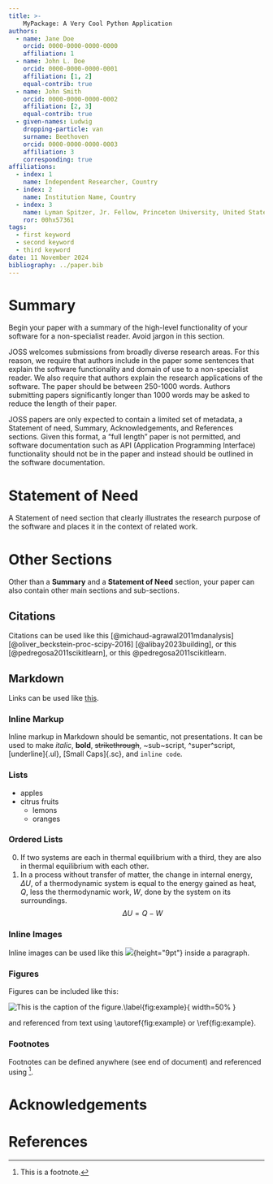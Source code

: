 ```yaml
---
title: >-
    MyPackage: A Very Cool Python Application
authors:
  - name: Jane Doe
    orcid: 0000-0000-0000-0000
    affiliation: 1
  - name: John L. Doe
    orcid: 0000-0000-0000-0001
    affiliation: [1, 2]
    equal-contrib: true
  - name: John Smith
    orcid: 0000-0000-0000-0002
    affiliation: [2, 3]
    equal-contrib: true
  - given-names: Ludwig
    dropping-particle: van
    surname: Beethoven
    orcid: 0000-0000-0000-0003
    affiliation: 3
    corresponding: true
affiliations:
  - index: 1
    name: Independent Researcher, Country
  - index: 2
    name: Institution Name, Country
  - index: 3
    name: Lyman Spitzer, Jr. Fellow, Princeton University, United States
    ror: 00hx57361
tags:
  - first keyword
  - second keyword
  - third keyword
date: 11 November 2024
bibliography: ../paper.bib
---
```


# Summary

Begin your paper with a summary of the high-level functionality
of your software for a non-specialist reader.
Avoid jargon in this section.

JOSS welcomes submissions from broadly diverse research areas.
For this reason, we require that authors include in the paper some sentences
that explain the software functionality and domain of use to a non-specialist reader.
We also require that authors explain the research applications of the software.
The paper should be between 250-1000 words.
Authors submitting papers significantly longer than 1000 words
may be asked to reduce the length of their paper.

JOSS papers are only expected to contain a limited set of metadata,
a Statement of need, Summary, Acknowledgements, and References sections.
Given this format, a “full length” paper is not permitted,
and software documentation such as API (Application Programming Interface) functionality
should not be in the paper and instead should be outlined in the software documentation.

# Statement of Need

A Statement of need section that clearly illustrates the research purpose
of the software and places it in the context of related work.

# Other Sections

Other than a **Summary** and a **Statement of Need** section,
your paper can also contain other main sections and sub-sections.

## Citations

Citations can be used like this [@michaud-agrawal2011mdanalysis] [@oliver_beckstein-proc-scipy-2016] [@alibay2023building],
or this [@pedregosa2011scikitlearn], or this @pedregosa2011scikitlearn.

## Markdown

Links can be used like [this](https://example.com).

### Inline Markup

Inline markup in Markdown should be semantic, not presentations.
It can be used to make *italic*, **bold**, ~~strikethrough~~, ~sub~script, ^super^script,
[underline]{.ul}, [Small Caps]{.sc}, and `inline code`.

### Lists

- apples
- citrus fruits
  - lemons
  - oranges

### Ordered Lists

0. If two systems are each in thermal equilibrium with a third, they are
   also in thermal equilibrium with each other.
1. In a process without transfer of matter, the change in internal
   energy, $\Delta U$, of a thermodynamic system is equal to the energy
   gained as heat, $Q$, less the thermodynamic work, $W$, done by the
   system on its surroundings. $$\Delta U = Q - W$$

### Inline Images

Inline images can be used like this ![](../full_light.png){height="9pt"} inside a paragraph.


### Figures

Figures can be included like this:

![This is the caption of the figure.\label{fig:example}](../full_light.png){ width=50% }

and referenced from text using \autoref{fig:example} or \ref{fig:example}.


### Footnotes

Footnotes can be defined anywhere (see end of document) and referenced using [^first-footnote].


# Acknowledgements

# References

[^first-footnote]: This is a footnote.